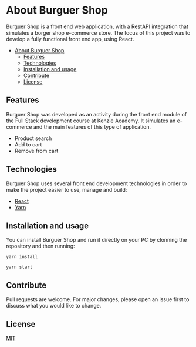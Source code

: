 # About Burguer Shop

Burguer Shop is a front end web application, with a RestAPI integration that simulates a borger shop e-commerce store. The focus of this project was to develop a fully functional front end app, using React.

- [About Burguer Shop](#about-burguer-shop)
  - [Features](#features)
  - [Technologies](#technologies)
  - [Installation and usage](#installation-and-usage)
  - [Contribute](#contribute)
  - [License](#license)

## Features

Burguer Shop was developed as an activity during the front end module of the Full Stack development course at Kenzie Academy. It simulates an e-commerce and the main features of this type of application.

- Product search
- Add to cart
- Remove from cart

## Technologies

Burguer Shop uses several front end development technologies in order to make the project easier to use, manage and build:

- [React](https://reactjs.org/)
- [Yarn](https://yarnpkg.com/)

## Installation and usage

You can install Burguer Shop and run it directly on your PC by clonning the repository and then running:

`yarn install`

`yarn start`

## Contribute

Pull requests are welcome. For major changes, please open an issue first to discuss what you would like to change.

## License

[MIT](https://choosealicense.com/licenses/mit/)
